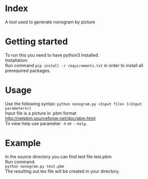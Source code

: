 # Index
A tool used to generate nonogram by picture  

# Getting started
To run this you need to have python3 installed.  
Installation:  
Run command `pip install -r requirements.txt` in order to install all prerequired packages.  

# Usage
Use the following syntax: `python nonogram.py <Input file> [<Input parameters>]`  
Input file is a picture in .pbm format  <http://netpbm.sourceforge.net/doc/pbm.html>  
To view help use parameter `-h` or `--help`.  

# Example
In the source directory you can find test file test.pbm  
Run command:  
`python nonogram.py test.pbm`  
The resulting out.tex file will be created in your directory.
